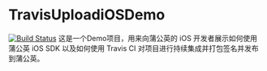 # TravisUploadiOSDemo
[![Build Status](https://travis-ci.org/Pgyer/TravisUploadiOSDemo.svg?branch=master)](https://travis-ci.org/Pgyer/TravisUploadiOSDemo)
这是一个Demo项目，用来向蒲公英的 iOS 开发者展示如何使用蒲公英 iOS SDK 以及如何使用 Travis CI 对项目进行持续集成并打包签名并发布到蒲公英。
